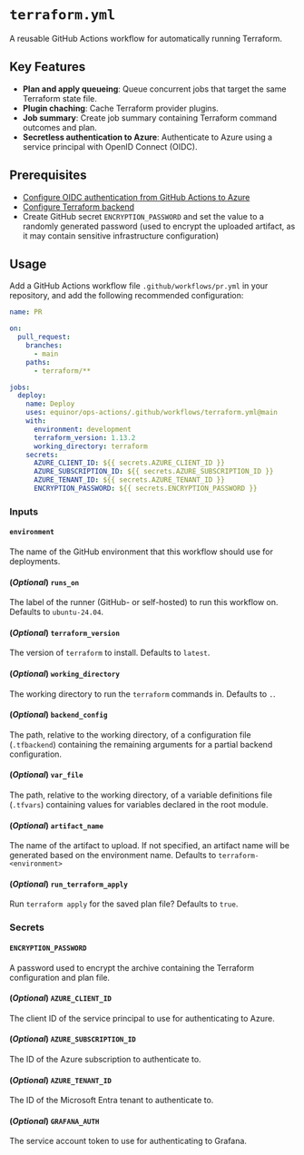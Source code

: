 # `terraform.yml`

A reusable GitHub Actions workflow for automatically running Terraform.

## Key Features

- **Plan and apply queueing**: Queue concurrent jobs that target the same Terraform state file.
- **Plugin chaching**: Cache Terraform provider plugins.
- **Job summary**: Create job summary containing Terraform command outcomes and plan.
- **Secretless authentication to Azure**: Authenticate to Azure using a service principal with OpenID Connect (OIDC).

## Prerequisites

- [Configure OIDC authentication from GitHub Actions to Azure](https://github.com/equinor/azure-github-oidc-template)
- [Configure Terraform backend](https://github.com/equinor/azure-terraform-backend-template)
- Create GitHub secret `ENCRYPTION_PASSWORD` and set the value to a randomly generated password (used to encrypt the uploaded artifact, as it may contain sensitive infrastructure configuration)

## Usage

Add a GitHub Actions workflow file `.github/workflows/pr.yml` in your repository, and add the following recommended configuration:

```yaml
name: PR

on:
  pull_request:
    branches:
      - main
    paths:
      - terraform/**

jobs:
  deploy:
    name: Deploy
    uses: equinor/ops-actions/.github/workflows/terraform.yml@main
    with:
      environment: development
      terraform_version: 1.13.2
      working_directory: terraform
    secrets:
      AZURE_CLIENT_ID: ${{ secrets.AZURE_CLIENT_ID }}
      AZURE_SUBSCRIPTION_ID: ${{ secrets.AZURE_SUBSCRIPTION_ID }}
      AZURE_TENANT_ID: ${{ secrets.AZURE_TENANT_ID }}
      ENCRYPTION_PASSWORD: ${{ secrets.ENCRYPTION_PASSWORD }}
```

### Inputs

#### `environment`

The name of the GitHub environment that this workflow should use for deployments.

#### (*Optional*) `runs_on`

The label of the runner (GitHub- or self-hosted) to run this workflow on. Defaults to `ubuntu-24.04`.

#### (*Optional*) `terraform_version`

The version of `terraform` to install. Defaults to `latest`.

#### (*Optional*) `working_directory`

The working directory to run the `terraform` commands in. Defaults to `.`.

#### (*Optional*) `backend_config`

The path, relative to the working directory, of a configuration file (`.tfbackend`) containing the remaining arguments for a partial backend configuration.

#### (*Optional*) `var_file`

The path, relative to the working directory, of a variable definitions file (`.tfvars`) containing values for variables declared in the root module.

#### (*Optional*) `artifact_name`

The name of the artifact to upload. If not specified, an artifact name will be generated based on the environment name. Defaults to `terraform-<environment>`

#### (*Optional*) `run_terraform_apply`

Run `terraform apply` for the saved plan file? Defaults to `true`.

### Secrets

#### `ENCRYPTION_PASSWORD`

A password used to encrypt the archive containing the Terraform configuration and plan file.

#### (*Optional*) `AZURE_CLIENT_ID`

The client ID of the service principal to use for authenticating to Azure.

#### (*Optional*) `AZURE_SUBSCRIPTION_ID`

The ID of the Azure subscription to authenticate to.

#### (*Optional*) `AZURE_TENANT_ID`

The ID of the Microsoft Entra tenant to authenticate to.

#### (*Optional*) `GRAFANA_AUTH`

The service account token to use for authenticating to Grafana.
